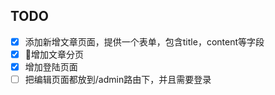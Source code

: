 ## TODO

- [x] ​添加新增文章页面，提供一个表单，包含title，content等字段
- [x] 增加文章分页
- [x] 增加登陆页面
- [ ] 把编辑页面都放到/admin路由下，并且需要登录
